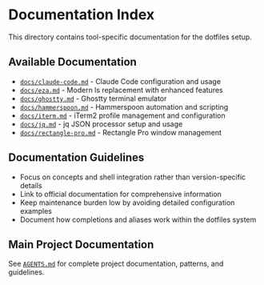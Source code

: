 # Documentation Index

This directory contains tool-specific documentation for the dotfiles setup.

## Available Documentation

- [`docs/claude-code.md`](docs/claude-code.md) - Claude Code configuration and usage
- [`docs/eza.md`](docs/eza.md) - Modern ls replacement with enhanced features
- [`docs/ghostty.md`](docs/ghostty.md) - Ghostty terminal emulator
- [`docs/hammerspoon.md`](docs/hammerspoon.md) - Hammerspoon automation and scripting
- [`docs/iterm.md`](docs/iterm.md) - iTerm2 profile management and configuration
- [`docs/jq.md`](docs/jq.md) - jq JSON processor setup and usage
- [`docs/rectangle-pro.md`](docs/rectangle-pro.md) - Rectangle Pro window management

## Documentation Guidelines

- Focus on concepts and shell integration rather than version-specific details
- Link to official documentation for comprehensive information
- Keep maintenance burden low by avoiding detailed configuration examples
- Document how completions and aliases work within the dotfiles system

## Main Project Documentation

See [`AGENTS.md`](../AGENTS.md) for complete project documentation, patterns, and guidelines.